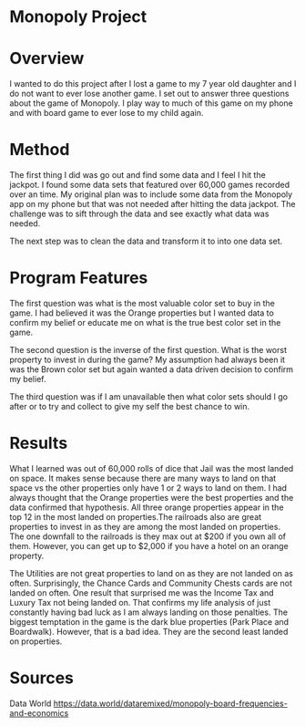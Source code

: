 # Monopoly Project

# Overview
I wanted to do this project after I lost a game to my 7 year old daughter and I do not want to ever lose another game. I set out to answer three questions about the game of Monopoly. I play way to much of this game on my phone and with board game to ever lose to my child again. 

# Method

The first thing I did was go out and find some data and I feel I hit the jackpot. I found some data sets that featured over 60,000 games recorded over an time. My original plan was to include some data from the Monopoly app on my phone but that was not needed after hitting the data jackpot. The challenge was to sift through the data and see exactly what data was needed. 

The next step was to clean the data and transform it to into one data set. 

# Program Features

The first question was what is the most valuable color set to buy in the game. I had believed it was the Orange properties but I wanted data to confirm my belief or educate me on what is the true best color set in the game. 

The second question is the inverse of the first question. What is the worst property to invest in during the game? My assumption had always been it was the Brown color set but again wanted a data driven decision to confirm my belief.

The third question was if I am unavailable then what color sets should I go after or to try and collect to give my self the best chance to win.

# Results

What I learned was out of 60,000 rolls of dice that Jail was the most landed on space. It makes sense because there are many ways to land on that space vs the other properties only have 1 or 2 ways to land on them. I had always thought that the Orange properties were the best properties and the data confirmed that hypothesis. All three orange properties appear in the top 12 in the most landed on properties.The railroads also are great properties to invest in as they are among the most landed on properties. The one downfall to the railroads is they max out at $200 if you own all of them. However, you can get up to $2,000 if you have a hotel on an orange property.  

The Utilities are not great properties to land on as they are not landed on as often. Surprisingly, the Chance Cards and Community Chests cards are not landed on often. One result that surprised me was the Income Tax and Luxury Tax not being landed on. That confirms my life analysis of just constantly having bad luck as I am always landing on those penalties. The biggest temptation in the game is the dark blue properties (Park Place and Boardwalk). However, that is a bad idea. They are the second least landed on properties. 

# Sources

Data World
https://data.world/dataremixed/monopoly-board-frequencies-and-economics
